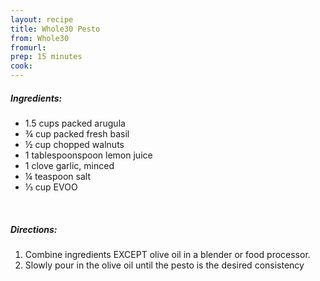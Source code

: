 ```yaml
---
layout: recipe
title: Whole30 Pesto
from: Whole30
fromurl: 
prep: 15 minutes
cook: 
---
```


##### Ingredients:

* 1.5 cups packed arugula
* ¾ cup packed fresh basil
* ½ cup chopped walnuts
* 1 tablespoonspoon lemon juice
* 1 clove garlic, minced
* ¼ teaspoon salt
* ⅓ cup EVOO

<br>

##### Directions:

1. Combine ingredients EXCEPT olive oil in a blender or food processor. 
2. Slowly pour in the olive oil until the pesto is the desired consistency

